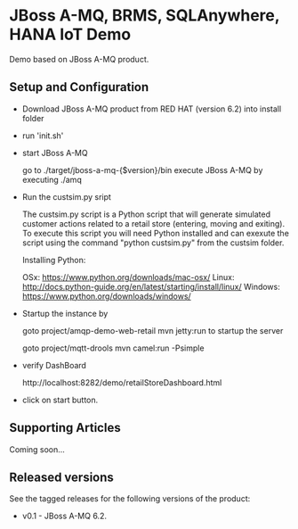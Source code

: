 JBoss A-MQ, BRMS, SQLAnywhere, HANA IoT Demo 
=====================================================================

Demo based on JBoss A-MQ product.

Setup and Configuration
-----------------------

- Download JBoss A-MQ product from RED HAT (version 6.2) into install folder

- run 'init.sh' 

- start JBoss A-MQ

   go to ./target/jboss-a-mq-{$version}/bin
   execute JBoss A-MQ by executing ./amq

- Run the custsim.py sript

  The custsim.py script is a Python script that will generate simulated customer actions 
  related to a retail store (entering, moving and exiting).
  To execute this script you will need Python installed and can exexute the script using 
  the command "python custsim.py" from the custsim folder. 

  Installing Python:

  OSx: https://www.python.org/downloads/mac-osx/
  Linux: http://docs.python-guide.org/en/latest/starting/install/linux/
  Windows: https://www.python.org/downloads/windows/

- Startup the instance by

	goto project/amqp-demo-web-retail
	mvn jetty:run to startup the server 
	
	goto project/mqtt-drools
	mvn camel:run -Psimple

- verify  DashBoard

    http://localhost:8282/demo/retailStoreDashboard.html

- click on start button.


Supporting Articles
-------------------

Coming soon...


Released versions
-----------------

See the tagged releases for the following versions of the product:

- v0.1 - JBoss A-MQ 6.2.



